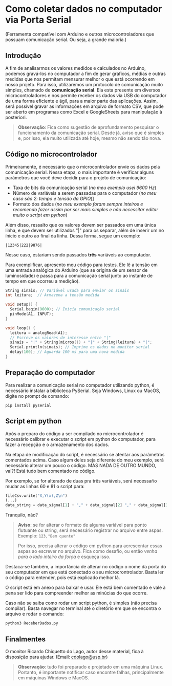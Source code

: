 # Como coletar dados no computador via Porta Serial 
(Ferramenta compatível com Arduino e outros microcontroladores que possuam 
comunicação serial. Ou seja, a grande maioria.)

## Introdução

A fim de analisarmos os valores medidos e calculados no Arduino,
podemos gravá-los no computador a fim de gerar gráficos, médias 
e outras medidas que nos permitam mensurar melhor o que está ocorrendo
em nosso projeto. Para isso, utilizaremos um protocolo de comunicação
muito simples, chamado de **comunicação serial**. Ela esta presente em
diversos microcontroladores e nos permite receber os dados via
USB do computador de uma forma eficiente e ágil, para a maior parte
das aplicações. Assim, será possível gravar as informações em arquivo
de formato CSV, que pode ser aberto em programas como Excel e GoogleSheets
para manipulação à posteriori.
> **Observação**: Fica como sugestão de aprofundamento pesquisar o
funcionamento da comunicação serial. Desde já, aviso que é simples e,
por isso, ela muito utilizada até hoje, mesmo não sendo tão nova.

## Código no microcontrolador

Primeiramente, é necessário que o microcontrolador envie os dados 
pela comunicação serial. Nessa etapa, o mais importante é verificar
alguns parâmetros que você deve decidir para o projeto de comunicação:
 * Taxa de bits da comunicação serial
   (*no meu exemplo usei 9600 Hz*)
 * Número de variáveis a serem passadas para o computador
   (*no meu caso são 2: tempo e tensão da GPIO*)]
 * Formato dos dados
   (*no meu exemplo foram sempre inteiros
   e recomendo fazer assim por ser mais simples e
   não necessitar editar muito o script em python*)

Além disso, ressalto que os valores devem ser passados 
em uma única linha, e que devem ser utilizados "|" para
os separar, além de inserir um no ínício e outro
ao final da linha. Dessa forma, segue um exemplo:

``|12345|222|9876|`` 

Nesse caso, estariam sendo passados **três** variáveis ao computador.

Para exemplificar, apresento meu código para testes. Ele 
lê a tensão em uma entrada analógica do Arduino (que se origina de um
sensor de luminosidade) e passa para a comunicação
serial junto ao instante de tempo em que ocorreu a medição).

~~~C++
String sinais; // Variável usada para enviar os sinais
int leitura;  // Armazena a tensão medida

void setup() {
  Serial.begin(9600); // Inicia comunicação serial   
  pinMode(A1, INPUT);  
}

void loop() {
  leitura = analogRead(A1);
  // Escreve os valores de interesse entre "|"
  sinais = "|" + String(micros()) + "|" + String(leitura) + "|";
  Serial.println(sinais); // Imprime os dados no monitor serial
  delay(100); // Aguarda 100 ms para uma nova medida
}
~~~
## Preparação do computador

Para realizar a comunicação serial no computador utilizando python,
é necessário instalar a biblioteca PySerial. Seja 
Windows, Linux ou MacOS, digite no prompt de comando:

```
pip install pyserial
```


## Script em python 

Após o preparo do código a ser compilado no microcontrolador
é necessário calibrar e executar o script em python do computador,
para fazer a recepção e o armazenamento dos dados. 

Na etapa de modificação do script, é necessário se atentar aos parâmetros
comentados acima. Caso algum deles seja diferente do meu exemplo,
será necessário alterar um pouco o código. MAS NADA DE OUTRO MUNDO, vai?!
Está tudo bem comentado no código.

Por exemplo, se for alterado de duas pra três variáveis, 
será necessaŕio mudar as linhas 60 e 81 o script para:

~~~Python
fileCsv.write("X,Y(x),Z\n")
(...)
data_string = data_signal[1] + "," + data_signal[2] "," + data_signal[3]
~~~

Tranquilo, não?

> **Aviso**: se for alterar o formato de alguma variável para
> ponto flutuante ou string, será necessário registrar no arquivo
> entre aspas. Exemplo: ``123,"Bem quente"``
>
> Por isso, precisa alterar o código em python para acrescentar
> essas aspas ao escrever no arquivo. Fica como desafio, ou então *venha
> para o lado inteiro da força* e esqueça isso.

Destaca-se também, a importância de alterar no código o nome da porta
do seu computador em que está conectado o seu microcrontrolador. Basta
ler o código para entender, pois está explicado melhor lá.

O script está em anexo para baixar e usar. Ele está bem comentado e vale à pena ser lido para compreender melhor as minúcias do que ocorre. 

Caso não se saiba como rodar um script python, é simples (não precisa compilar). Basta navegar no terminal até o 
diretório em que se encontra o arquivo e rodar o comando:

```
python3 ReceberDados.py
```

## Finalmentes

O monitor Ricardo Chiquetto do Lago, autor desse material, fica
à disposição para ajudar. (Email: cdolago@usp.br)

> **Observação**: tudo foi preparado e projetado em uma máquina
Linux. Portanto, é importante notificar caso encontre falhas, principalmente em máquinas Windows e MacOS.